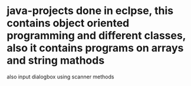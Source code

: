 # java-projects done in eclpse, this contains object oriented programming and different classes, also it contains programs on arrays and string mathods 
also input dialogbox using scanner methods 
